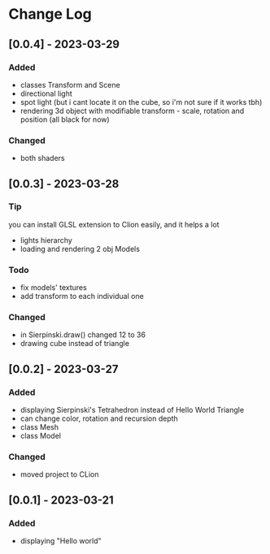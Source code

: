 # Change Log

## [0.0.4] - 2023-03-29
### Added
- classes Transform and Scene
- directional light
- spot light (but i cant locate it on the cube, so i'm not sure if it works tbh)
- rendering 3d object with modifiable transform - scale, rotation and position (all black for now)
### Changed
- both shaders

## [0.0.3] - 2023-03-28
### Tip
you can install GLSL extension to Clion easily, and it helps a lot


- lights hierarchy
- loading and rendering 2 obj Models

### Todo
- fix models' textures
- add transform to each individual one

### Changed
- in Sierpinski.draw() changed 12 to 36
- drawing cube instead of triangle

## [0.0.2] - 2023-03-27

### Added
- displaying Sierpinski's Tetrahedron instead of Hello World Triangle
- can change color, rotation and recursion depth
- class Mesh
- class Model
### Changed
- moved project to CLion

## [0.0.1] - 2023-03-21

### Added
- displaying "Hello world"

